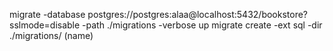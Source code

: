 

migrate -database postgres://postgres:alaa@localhost:5432/bookstore?sslmode=disable -path ./migrations -verbose up
migrate create -ext sql -dir ./migrations/ (name)
